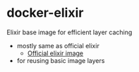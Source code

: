 # docker-elixir
Elixir base image for efficient layer caching

* mostly same as official elixir
  * [Official elixir image](https://hub.docker.com/_/elixir)
* for reusing basic image layers
